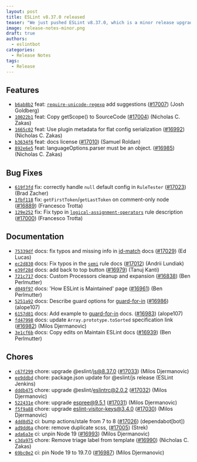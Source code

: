 ```yaml
---
layout: post
title: ESLint v8.37.0 released
teaser: "We just pushed ESLint v8.37.0, which is a minor release upgrade of ESLint. This release adds some new features and fixes several bugs found in the previous release."
image: release-notes-minor.png
draft: true
authors:
  - eslintbot
categories:
  - Release Notes
tags:
  - Release
---
```









## Features


* [`b6ab8b2`](https://github.com/eslint/eslint/commit/b6ab8b2a2ca8807baca121407f5bfb0a0a839427) feat: [`require-unicode-regexp`](/docs/rules/require-unicode-regexp) add suggestions ([#17007](https://github.com/eslint/eslint/issues/17007)) (Josh Goldberg)
* [`10022b1`](https://github.com/eslint/eslint/commit/10022b1f4bda1ad89193512ecf18c2ee61db8202) feat: Copy getScope() to SourceCode ([#17004](https://github.com/eslint/eslint/issues/17004)) (Nicholas C. Zakas)
* [`1665c02`](https://github.com/eslint/eslint/commit/1665c029acb92bf8812267f1647ad1a7054cbcb4) feat: Use plugin metadata for flat config serialization ([#16992](https://github.com/eslint/eslint/issues/16992)) (Nicholas C. Zakas)
* [`b3634f6`](https://github.com/eslint/eslint/commit/b3634f695ddab6a82c0a9b1d8695e62b60d23366) feat: docs license ([#17010](https://github.com/eslint/eslint/issues/17010)) (Samuel Roldan)
* [`892e6e5`](https://github.com/eslint/eslint/commit/892e6e58c5a07a549d3104de3b6b5879797dc97f) feat: languageOptions.parser must be an object. ([#16985](https://github.com/eslint/eslint/issues/16985)) (Nicholas C. Zakas)






## Bug Fixes


* [`619f3fd`](https://github.com/eslint/eslint/commit/619f3fd17324c7b71bf17e02047d0c6dc7e5109e) fix: correctly handle `null` default config in `RuleTester` ([#17023](https://github.com/eslint/eslint/issues/17023)) (Brad Zacher)
* [`1fbf118`](https://github.com/eslint/eslint/commit/1fbf1184fed57df02640aad4659afb54dc26a2e9) fix: `getFirstToken`/`getLastToken` on comment-only node ([#16889](https://github.com/eslint/eslint/issues/16889)) (Francesco Trotta)
* [`129e252`](https://github.com/eslint/eslint/commit/129e252132c7c476d7de17f40b54a333ddb2e6bb) fix: Fix typo in [`logical-assignment-operators`](/docs/rules/logical-assignment-operators) rule description ([#17000](https://github.com/eslint/eslint/issues/17000)) (Francesco Trotta)




## Documentation


* [`75339df`](https://github.com/eslint/eslint/commit/75339df99418df4d7e05a77e42ed7e22eabcc9e0) docs: fix typos and missing info in [id-match](/docs/rules/id-match) docs ([#17029](https://github.com/eslint/eslint/issues/17029)) (Ed Lucas)
* [`ec2d830`](https://github.com/eslint/eslint/commit/ec2d8307850dd039e118c001416606e1e0342bc8) docs: Fix typos in the [`semi`](/docs/rules/semi) rule docs ([#17012](https://github.com/eslint/eslint/issues/17012)) (Andrii Lundiak)
* [`e39f28d`](https://github.com/eslint/eslint/commit/e39f28d8578a00f4da8d4ddad559547950128a0d) docs: add back to top button ([#16979](https://github.com/eslint/eslint/issues/16979)) (Tanuj Kanti)
* [`721c717`](https://github.com/eslint/eslint/commit/721c71782a7c11025689a1500e7690fb3794fcce) docs: Custom Processors cleanup and expansion ([#16838](https://github.com/eslint/eslint/issues/16838)) (Ben Perlmutter)
* [`d049f97`](https://github.com/eslint/eslint/commit/d049f974103e530ef76ede25af701635caf1f405) docs: 'How ESLint is Maintained' page ([#16961](https://github.com/eslint/eslint/issues/16961)) (Ben Perlmutter)
* [`5251a92`](https://github.com/eslint/eslint/commit/5251a921866e8d3b380dfe8db8a6e6ab97773d5e) docs: Describe guard options for [guard-for-in](/docs/rules/guard-for-in) ([#16986](https://github.com/eslint/eslint/issues/16986)) (alope107)
* [`6157d81`](https://github.com/eslint/eslint/commit/6157d813e19b80481a46f8cbdf9eae18a55e5619) docs: Add example to [guard-for-in](/docs/rules/guard-for-in) docs. ([#16983](https://github.com/eslint/eslint/issues/16983)) (alope107)
* [`fd47998`](https://github.com/eslint/eslint/commit/fd47998af6efadcdf5ba93e0bd1f4c02d97d22b3) docs: update `Array.prototype.toSorted` specification link ([#16982](https://github.com/eslint/eslint/issues/16982)) (Milos Djermanovic)
* [`3e1cf6b`](https://github.com/eslint/eslint/commit/3e1cf6bfc5ebc29314ddbe462d6cb580e9ab085c) docs: Copy edits on Maintain ESLint docs ([#16939](https://github.com/eslint/eslint/issues/16939)) (Ben Perlmutter)








## Chores


* [`c67f299`](https://github.com/eslint/eslint/commit/c67f2992a743de4765bb6f11c12622e3651324b9) chore: upgrade @eslint/js@8.37.0 ([#17033](https://github.com/eslint/eslint/issues/17033)) (Milos Djermanovic)
* [`ee9ddbd`](https://github.com/eslint/eslint/commit/ee9ddbd63e262aed0052853760866c7a054af561) chore: package.json update for @eslint/js release (ESLint Jenkins)
* [`dddb475`](https://github.com/eslint/eslint/commit/dddb47528816cd7e2e737bfde108ed4d62e6a219) chore: upgrade @eslint/eslintrc@2.0.2 ([#17032](https://github.com/eslint/eslint/issues/17032)) (Milos Djermanovic)
* [`522431e`](https://github.com/eslint/eslint/commit/522431e5206bac2fcb41c0d6dc98a84929203bee) chore: upgrade espree@9.5.1 ([#17031](https://github.com/eslint/eslint/issues/17031)) (Milos Djermanovic)
* [`f5f9a88`](https://github.com/eslint/eslint/commit/f5f9a88c79b32222c0331a9bac1c02571d953b69) chore: upgrade eslint-visitor-keys@3.4.0 ([#17030](https://github.com/eslint/eslint/issues/17030)) (Milos Djermanovic)
* [`4dd8d52`](https://github.com/eslint/eslint/commit/4dd8d524e0fc9e8e2019df13f8b968021600e85c) ci: bump actions/stale from 7 to 8 ([#17026](https://github.com/eslint/eslint/issues/17026)) (dependabot[bot])
* [`ad9dd6a`](https://github.com/eslint/eslint/commit/ad9dd6a933fd098a0d99c6a9aa059850535c23ee) chore: remove duplicate scss, ([#17005](https://github.com/eslint/eslint/issues/17005)) (Strek)
* [`ada6a3e`](https://github.com/eslint/eslint/commit/ada6a3e6e3607523958f35e1260537630ec0e976) ci: unpin Node 19 ([#16993](https://github.com/eslint/eslint/issues/16993)) (Milos Djermanovic)
* [`c3da975`](https://github.com/eslint/eslint/commit/c3da975e69fde46f35338ce48528841a8dc1ffd2) chore: Remove triage label from template ([#16990](https://github.com/eslint/eslint/issues/16990)) (Nicholas C. Zakas)
* [`69bc0e2`](https://github.com/eslint/eslint/commit/69bc0e2f4412998f9384600a100d7882ea4dd3f3) ci: pin Node 19 to 19.7.0 ([#16987](https://github.com/eslint/eslint/issues/16987)) (Milos Djermanovic)


